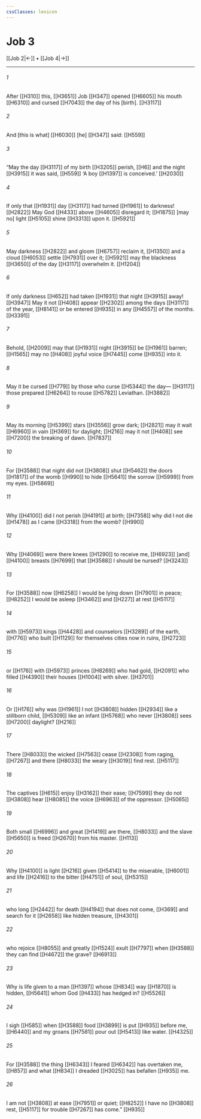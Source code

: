 ```yaml
---
cssClasses: lexicon
---
```


# Job 3

[[Job 2|←]] • [[Job 4|→]]

---

###### 1
After [[H310]] this, [[H3651]] Job [[H347]] opened [[H6605]] his mouth [[H6310]] and cursed [[H7043]] the day of his [birth]. [[H3117]]

###### 2
And [this is what] [[H6030]] [he] [[H347]] said: [[H559]]

###### 3
“May the day [[H3117]] of my birth [[H3205]] perish, [[H6]] and the night [[H3915]] it was said, [[H559]] ‘A boy [[H1397]] is conceived.’ [[H2030]]

###### 4
If only that [[H1931]] day [[H3117]] had turned [[H1961]] to darkness! [[H2822]] May God [[H433]] above [[H4605]] disregard it; [[H1875]] [may no] light [[H5105]] shine [[H3313]] upon it. [[H5921]]

###### 5
May darkness [[H2822]] and gloom [[H6757]] reclaim it, [[H1350]] and a cloud [[H6053]] settle [[H7931]] over it; [[H5921]] may the blackness [[H3650]] of the day [[H3117]] overwhelm it. [[H1204]]

###### 6
If only darkness [[H652]] had taken [[H1931]] that night [[H3915]] away! [[H3947]] May it not [[H408]] appear [[H2302]] among the days [[H3117]] of the year, [[H8141]] or be entered [[H935]] in any [[H4557]] of the months. [[H3391]]

###### 7
Behold, [[H2009]] may that [[H1931]] night [[H3915]] be [[H1961]] barren; [[H1565]] may no [[H408]] joyful voice [[H7445]] come [[H935]] into it. 

###### 8
May it be cursed [[H779]] by those who curse [[H5344]] the day— [[H3117]] those prepared [[H6264]] to rouse [[H5782]] Leviathan. [[H3882]]

###### 9
May its morning [[H5399]] stars [[H3556]] grow dark; [[H2821]] may it wait [[H6960]] in vain [[H369]] for daylight; [[H216]] may it not [[H408]] see [[H7200]] the breaking of dawn. [[H7837]]

###### 10
For [[H3588]] that night did not [[H3808]] shut [[H5462]] the doors [[H1817]] of the womb [[H990]] to hide [[H5641]] the sorrow [[H5999]] from my eyes. [[H5869]]

###### 11
Why [[H4100]] did I not perish [[H4191]] at birth; [[H7358]] why did I not die [[H1478]] as I came [[H3318]] from the womb? [[H990]]

###### 12
Why [[H4069]] were there knees [[H1290]] to receive me, [[H6923]] [and] [[H4100]] breasts [[H7699]] that [[H3588]] I should be nursed? [[H3243]]

###### 13
For [[H3588]] now [[H6258]] I would be lying down [[H7901]] in peace; [[H8252]] I would be asleep [[H3462]] and [[H227]] at rest [[H5117]]

###### 14
with [[H5973]] kings [[H4428]] and counselors [[H3289]] of the earth, [[H776]] who built [[H1129]] for themselves  cities now in ruins, [[H2723]]

###### 15
or [[H176]] with [[H5973]] princes [[H8269]] who had gold, [[H2091]] who filled [[H4390]] their houses [[H1004]] with silver. [[H3701]]

###### 16
Or [[H176]] why was [[H1961]] I not [[H3808]] hidden [[H2934]] like a stillborn child, [[H5309]] like an infant [[H5768]] who never [[H3808]] sees [[H7200]] daylight? [[H216]]

###### 17
There [[H8033]] the wicked [[H7563]] cease [[H2308]] from raging, [[H7267]] and there [[H8033]] the weary [[H3019]] find rest. [[H5117]]

###### 18
The captives [[H615]] enjoy [[H3162]] their ease; [[H7599]] they do not [[H3808]] hear [[H8085]] the voice [[H6963]] of the oppressor. [[H5065]]

###### 19
Both small [[H6996]] and great [[H1419]] are there, [[H8033]] and the slave [[H5650]] is freed [[H2670]] from his master. [[H113]]

###### 20
Why [[H4100]] is light [[H216]] given [[H5414]] to the miserable, [[H6001]] and life [[H2416]] to the bitter [[H4751]] of soul, [[H5315]]

###### 21
who long [[H2442]] for death [[H4194]] that does not come, [[H369]] and search for it [[H2658]] like hidden treasure, [[H4301]]

###### 22
who rejoice [[H8055]] and greatly [[H1524]] exult [[H7797]] when [[H3588]] they can find [[H4672]] the grave? [[H6913]]

###### 23
Why is life given to a man [[H1397]] whose [[H834]] way [[H1870]] is hidden, [[H5641]] whom God [[H433]] has hedged in? [[H5526]]

###### 24
I sigh [[H585]] when [[H3588]] food [[H3899]] is put [[H935]] before me, [[H6440]] and my groans [[H7581]] pour out [[H5413]] like water. [[H4325]]

###### 25
For [[H3588]] the thing [[H6343]] I feared [[H6342]] has overtaken me, [[H857]] and what [[H834]] I dreaded [[H3025]] has befallen [[H935]] me. 

###### 26
I am not [[H3808]] at ease [[H7951]] or quiet; [[H8252]] I have no [[H3808]] rest, [[H5117]] for trouble [[H7267]] has come.” [[H935]]

